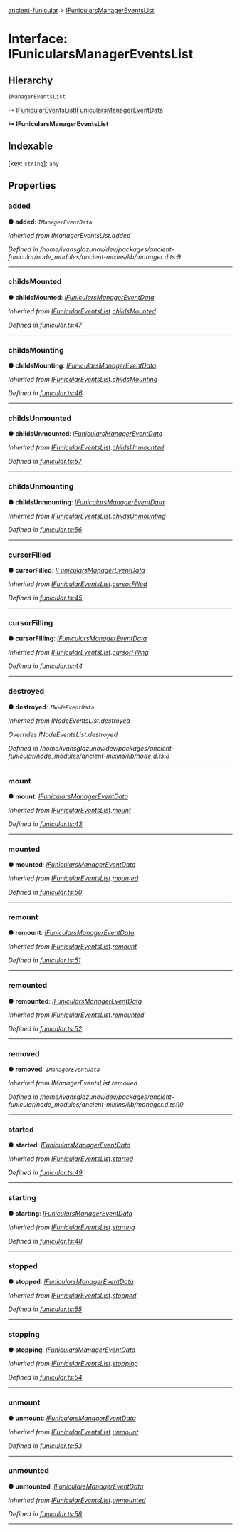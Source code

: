 [ancient-funicular](../README.md) > [IFunicularsManagerEventsList](../interfaces/ifunicularsmanagereventslist.md)



# Interface: IFunicularsManagerEventsList

## Hierarchy


 `IManagerEventsList`




↳  [IFunicularEventsList](ifuniculareventslist.md)[IFunicularsManagerEventData](ifunicularsmanagereventdata.md)

**↳ IFunicularsManagerEventsList**







## Indexable

\[key: `string`\]:&nbsp;`any`

## Properties
<a id="added"></a>

###  added

**●  added**:  *`IManagerEventData`* 

*Inherited from IManagerEventsList.added*

*Defined in /home/ivansglazunov/dev/packages/ancient-funicular/node_modules/ancient-mixins/lib/manager.d.ts:9*





___

<a id="childsmounted"></a>

###  childsMounted

**●  childsMounted**:  *[IFunicularsManagerEventData](ifunicularsmanagereventdata.md)* 

*Inherited from [IFunicularEventsList](ifuniculareventslist.md).[childsMounted](ifuniculareventslist.md#childsmounted)*

*Defined in [funicular.ts:47](https://github.com/AncientSouls/Funicular/blob/f6e6291/src/lib/funicular.ts#L47)*





___

<a id="childsmounting"></a>

###  childsMounting

**●  childsMounting**:  *[IFunicularsManagerEventData](ifunicularsmanagereventdata.md)* 

*Inherited from [IFunicularEventsList](ifuniculareventslist.md).[childsMounting](ifuniculareventslist.md#childsmounting)*

*Defined in [funicular.ts:46](https://github.com/AncientSouls/Funicular/blob/f6e6291/src/lib/funicular.ts#L46)*





___

<a id="childsunmounted"></a>

###  childsUnmounted

**●  childsUnmounted**:  *[IFunicularsManagerEventData](ifunicularsmanagereventdata.md)* 

*Inherited from [IFunicularEventsList](ifuniculareventslist.md).[childsUnmounted](ifuniculareventslist.md#childsunmounted)*

*Defined in [funicular.ts:57](https://github.com/AncientSouls/Funicular/blob/f6e6291/src/lib/funicular.ts#L57)*





___

<a id="childsunmounting"></a>

###  childsUnmounting

**●  childsUnmounting**:  *[IFunicularsManagerEventData](ifunicularsmanagereventdata.md)* 

*Inherited from [IFunicularEventsList](ifuniculareventslist.md).[childsUnmounting](ifuniculareventslist.md#childsunmounting)*

*Defined in [funicular.ts:56](https://github.com/AncientSouls/Funicular/blob/f6e6291/src/lib/funicular.ts#L56)*





___

<a id="cursorfilled"></a>

###  cursorFilled

**●  cursorFilled**:  *[IFunicularsManagerEventData](ifunicularsmanagereventdata.md)* 

*Inherited from [IFunicularEventsList](ifuniculareventslist.md).[cursorFilled](ifuniculareventslist.md#cursorfilled)*

*Defined in [funicular.ts:45](https://github.com/AncientSouls/Funicular/blob/f6e6291/src/lib/funicular.ts#L45)*





___

<a id="cursorfilling"></a>

###  cursorFilling

**●  cursorFilling**:  *[IFunicularsManagerEventData](ifunicularsmanagereventdata.md)* 

*Inherited from [IFunicularEventsList](ifuniculareventslist.md).[cursorFilling](ifuniculareventslist.md#cursorfilling)*

*Defined in [funicular.ts:44](https://github.com/AncientSouls/Funicular/blob/f6e6291/src/lib/funicular.ts#L44)*





___

<a id="destroyed"></a>

###  destroyed

**●  destroyed**:  *`INodeEventData`* 

*Inherited from INodeEventsList.destroyed*

*Overrides INodeEventsList.destroyed*

*Defined in /home/ivansglazunov/dev/packages/ancient-funicular/node_modules/ancient-mixins/lib/node.d.ts:8*





___

<a id="mount"></a>

###  mount

**●  mount**:  *[IFunicularsManagerEventData](ifunicularsmanagereventdata.md)* 

*Inherited from [IFunicularEventsList](ifuniculareventslist.md).[mount](ifuniculareventslist.md#mount)*

*Defined in [funicular.ts:43](https://github.com/AncientSouls/Funicular/blob/f6e6291/src/lib/funicular.ts#L43)*





___

<a id="mounted"></a>

###  mounted

**●  mounted**:  *[IFunicularsManagerEventData](ifunicularsmanagereventdata.md)* 

*Inherited from [IFunicularEventsList](ifuniculareventslist.md).[mounted](ifuniculareventslist.md#mounted)*

*Defined in [funicular.ts:50](https://github.com/AncientSouls/Funicular/blob/f6e6291/src/lib/funicular.ts#L50)*





___

<a id="remount"></a>

###  remount

**●  remount**:  *[IFunicularsManagerEventData](ifunicularsmanagereventdata.md)* 

*Inherited from [IFunicularEventsList](ifuniculareventslist.md).[remount](ifuniculareventslist.md#remount)*

*Defined in [funicular.ts:51](https://github.com/AncientSouls/Funicular/blob/f6e6291/src/lib/funicular.ts#L51)*





___

<a id="remounted"></a>

###  remounted

**●  remounted**:  *[IFunicularsManagerEventData](ifunicularsmanagereventdata.md)* 

*Inherited from [IFunicularEventsList](ifuniculareventslist.md).[remounted](ifuniculareventslist.md#remounted)*

*Defined in [funicular.ts:52](https://github.com/AncientSouls/Funicular/blob/f6e6291/src/lib/funicular.ts#L52)*





___

<a id="removed"></a>

###  removed

**●  removed**:  *`IManagerEventData`* 

*Inherited from IManagerEventsList.removed*

*Defined in /home/ivansglazunov/dev/packages/ancient-funicular/node_modules/ancient-mixins/lib/manager.d.ts:10*





___

<a id="started"></a>

###  started

**●  started**:  *[IFunicularsManagerEventData](ifunicularsmanagereventdata.md)* 

*Inherited from [IFunicularEventsList](ifuniculareventslist.md).[started](ifuniculareventslist.md#started)*

*Defined in [funicular.ts:49](https://github.com/AncientSouls/Funicular/blob/f6e6291/src/lib/funicular.ts#L49)*





___

<a id="starting"></a>

###  starting

**●  starting**:  *[IFunicularsManagerEventData](ifunicularsmanagereventdata.md)* 

*Inherited from [IFunicularEventsList](ifuniculareventslist.md).[starting](ifuniculareventslist.md#starting)*

*Defined in [funicular.ts:48](https://github.com/AncientSouls/Funicular/blob/f6e6291/src/lib/funicular.ts#L48)*





___

<a id="stopped"></a>

###  stopped

**●  stopped**:  *[IFunicularsManagerEventData](ifunicularsmanagereventdata.md)* 

*Inherited from [IFunicularEventsList](ifuniculareventslist.md).[stopped](ifuniculareventslist.md#stopped)*

*Defined in [funicular.ts:55](https://github.com/AncientSouls/Funicular/blob/f6e6291/src/lib/funicular.ts#L55)*





___

<a id="stopping"></a>

###  stopping

**●  stopping**:  *[IFunicularsManagerEventData](ifunicularsmanagereventdata.md)* 

*Inherited from [IFunicularEventsList](ifuniculareventslist.md).[stopping](ifuniculareventslist.md#stopping)*

*Defined in [funicular.ts:54](https://github.com/AncientSouls/Funicular/blob/f6e6291/src/lib/funicular.ts#L54)*





___

<a id="unmount"></a>

###  unmount

**●  unmount**:  *[IFunicularsManagerEventData](ifunicularsmanagereventdata.md)* 

*Inherited from [IFunicularEventsList](ifuniculareventslist.md).[unmount](ifuniculareventslist.md#unmount)*

*Defined in [funicular.ts:53](https://github.com/AncientSouls/Funicular/blob/f6e6291/src/lib/funicular.ts#L53)*





___

<a id="unmounted"></a>

###  unmounted

**●  unmounted**:  *[IFunicularsManagerEventData](ifunicularsmanagereventdata.md)* 

*Inherited from [IFunicularEventsList](ifuniculareventslist.md).[unmounted](ifuniculareventslist.md#unmounted)*

*Defined in [funicular.ts:58](https://github.com/AncientSouls/Funicular/blob/f6e6291/src/lib/funicular.ts#L58)*





___



